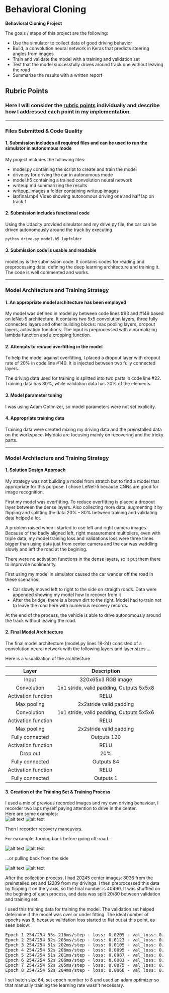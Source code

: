 # **Behavioral Cloning** 

**Behavioral Cloning Project**

The goals / steps of this project are the following:
* Use the simulator to collect data of good driving behavior
* Build, a convolution neural network in Keras that predicts steering angles from images
* Train and validate the model with a training and validation set
* Test that the model successfully drives around track one without leaving the road
* Summarize the results with a written report


[//]: # (Image References)

[center1]: ./writeup_images/center1.jpg "Drive in the center 1"
[center2]: ./writeup_images/center2.jpg "Drive in the center 2"
[recovery1]: ./writeup_images/recovery1.jpg "Recovery - dirt 1"
[recovery2]: ./writeup_images/recovery2.jpg "Recovery - dirt 2"
[recovery3]: ./writeup_images/recovery3.jpg "Recovery - line 1"
[recovery4]: ./writeup_images/recovery4.jpg "Recovery - line 2"

## Rubric Points
### Here I will consider the [rubric points](https://review.udacity.com/#!/rubrics/432/view) individually and describe how I addressed each point in my implementation.  

---
### Files Submitted & Code Quality

#### 1. Submission includes all required files and can be used to run the simulator in autonomous mode

My project includes the following files:
* model.py containing the script to create and train the model
* drive.py for driving the car in autonomous mode
* model.h5 containing a trained convolution neural network 
* writeup.md summarizing the results
* writeup_images a folder containing writeup images
* lapfinal.mp4 Video showing autonomous driving one and half lap on track 1

#### 2. Submission includes functional code
Using the Udacity provided simulator and my drive.py file, the car can be driven autonomously around the track by executing 
```sh
python drive.py model.h5 lapfolder
```
#### 3. Submission code is usable and readable
model.py is the submission code. It contains codes for reading and preprocessing data, defining the deep learning architecture and  training it. The code is well commented and works. 

---
### Model Architecture and Training Strategy

#### 1. An appropriate model architecture has been employed

My model was defined in model.py between code lines #93 and #149 based on leNet-5 architecture. It contains two 5x5 convolution layers, three fully connected layers and other building blocks: max pooling layers, dropout layers, activation functions. The input is preprocessed with a normalizing lambda function and a cropping function.

#### 2. Attempts to reduce overfitting in the model

To help the model against overfitting, I placed a dropout layer with dropout rate of 20% in code line #140. It is injected between two fully connected layers. 

The driving data used for training is splitted into two parts in code line #22. Training data has 80%, while validation data has 20% of the elements.

#### 3. Model parameter tuning

I was using Adam Optimizer, so model parameters were not set explicity.

#### 4. Appropriate training data

Training data were created mixing my driving data and the preinstalled data on the workspace. My data are focusing mainly on recovering and the tricky parts.

---
### Model Architecture and Training Strategy

#### 1. Solution Design Approach

My strategy was not building a model from stratch but to find a model that appropriate for this purpose. I chose LeNet-5 because CNNs are good for image recognition.

First my model was overfitting. To reduce overfitting is placed a dropout layer between the dense layers. Also collecting more data, augmenting it by flipping and splitting the data 20% - 80% between training and validating data helped a lot.

A problem raised when i started to use left and right camera images. Because of the badly aligned left, right measurement multipliers, even with triple data, my model training loss and validations loss were three times bigger than using data just from center camera and the car was waddling slowly and left the road at the begining. 

There were no activation functions in the dense layers, so it put them there to improvde nonlinearity.  

First using my model in simulator caused the car wander off the road in these scenarios:
  * Car slowly moved left to right to the side on straigth roads. Data were appended showing my model how to recover from it
  * After the bridge, there is a brown dirt to the right. Model had to train not tp leave the road here with numerous recovery records.
  
At the end of the process, the vehicle is able to drive autonomously around the track without leaving the road.

#### 2. Final Model Architecture

The final model architecture (model.py lines 18-24) consisted of a convolution neural network with the following layers and layer sizes ...

Here is a visualization of the architecture 

|Layer|Description|
|:---:|:---------:|
|Input|320x65x3 RGB image|
|Convolution|1x1 stride, valid padding, Outputs 5x5x8|
|Activation function|RELU|
|Max pooling|2x2stride valid padding|
|Convolution|1x1 stride, valid padding, Outputs 5x5x6|
|Activation function|RELU|
|Max pooling|2x2stride valid padding|
|Fully connected|Outputs 120|
|Activation function|RELU|
|Drop out|20%|
|Fully connected|Outputs 84|
|Activation function|RELU|
|Fully connected|Outputs 1|

#### 3. Creation of the Training Set & Training Process

I used a mix of previous recorded images and my own driving behaviour, I recorder two laps myself paying attention to drive in the center. <br/> 
Here are some examples:<br/>
![alt text][center1]
![alt text][center2]

Then I recorder recovery maneuvers. 

For eaxample, turning back before going off-road...

![alt text][recovery1]
![alt text][recovery2]

...or pulling back from the side

![alt text][recovery3]
![alt text][recovery4]


After the collection process, I had 20245 center images: 8036 from the preinstalled set and 12209 from my drivings. 
I then preprocessed this data by flipping it on the y axis, so the final number is 
40490. It was shuffled on the begining of each process, and data was split 20/80 between validation and training set.

I used this training data for training the model. The validation set helped determine if the model was over or under fitting. The ideal number of epochs was 8, because validation loss started to flat out at this point, as seen below:

<pre>
Epoch 1 254/254 55s 216ms/step - loss: 0.0205 - val_loss: 0.0140
Epoch 2 254/254 52s 205ms/step - loss: 0.0123 - val_loss: 0.0127
Epoch 3 254/254 51s 202ms/step - loss: 0.0105 - val_loss: 0.0109
Epoch 4 254/254 52s 206ms/step - loss: 0.0095 - val_loss: 0.0111
Epoch 5 254/254 51s 201ms/step - loss: 0.0087 - val_loss: 0.0098
Epoch 6 254/254 52s 206ms/step - loss: 0.0081 - val_loss: 0.0096
Epoch 7 254/254 52s 205ms/step - loss: 0.0075 - val_loss: 0.0092
Epoch 8 254/254 52s 204ms/step - loss: 0.0068 - val_loss: 0.0092
</pre>

I set batch size 64, set epoch number to 8 and used an adam optimizer so that manually training the learning rate wasn't necessary.
